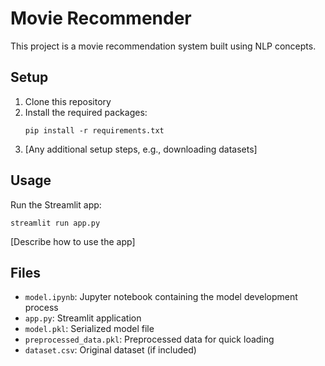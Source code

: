 # Movie Recommender

   This project is a movie recommendation system built using NLP concepts.

   ## Setup

   1. Clone this repository
   2. Install the required packages:
      ```
      pip install -r requirements.txt
      ```
   3. [Any additional setup steps, e.g., downloading datasets]

   ## Usage

   Run the Streamlit app:
   ```
   streamlit run app.py
   ```

   [Describe how to use the app]

   ## Files

   - `model.ipynb`: Jupyter notebook containing the model development process
   - `app.py`: Streamlit application
   - `model.pkl`: Serialized model file
   - `preprocessed_data.pkl`: Preprocessed data for quick loading
   - `dataset.csv`: Original dataset (if included)
